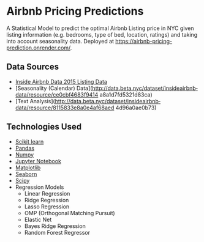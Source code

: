 # Airbnb Pricing Predictions

A Statistical Model to predict the optimal Airbnb Listing price in NYC given listing information (e.g. bedrooms, type of bed, location, ratings) and taking into account seasonality data. Deployed at https://airbnb-pricing-prediction.onrender.com/.

## Data Sources
- [Inside Airbnb Data 2015 Listing Data](http://data.beta.nyc/dataset/inside­airbnb­data/resource/9d64399b­36d6­40a9­b0bb­f26ae0d9c53f)
- [Seasonality (Calendar) Data](http://data.beta.nyc/dataset/inside­airbnb­data/resource/ce0cbf46­83f9­414 a­8a1d­7fd5321d83ca)
- [Text Analysis](http://data.beta.nyc/dataset/inside­airbnb­data/resource/8115833e­8a0e­4af6­8aed ­4d96a0ae0b73)

## Technologies Used
- [Scikit learn](http://scikit-learn.org/stable)
- [Pandas](http://pandas.pydata.org/)
- [Numpy](http://www.numpy.org/)
- [Jupyter Notebook](http://jupyter.org/)
- [Matplotlib](http://matplotlib.org/)
- [Seaborn](http://seaborn.pydata.org/)
- [Scipy](https://www.scipy.org/)
- Regression Models
	+ Linear Regression
	+ Ridge Regression
	+ Lasso Regression
	+ OMP (Orthogonal Matching Pursuit)
	+ Elastic Net
	+ Bayes Ridge Regression
	+ Random Forest Regressor
